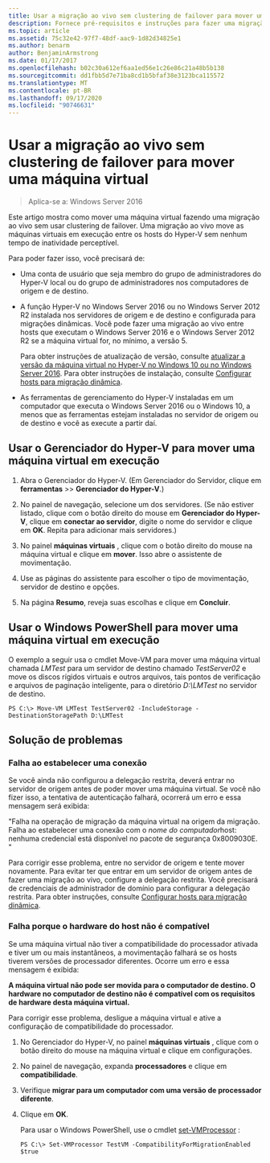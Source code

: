 ```yaml
---
title: Usar a migração ao vivo sem clustering de failover para mover uma máquina virtual
description: Fornece pré-requisitos e instruções para fazer uma migração ao vivo em um ambiente autônomo.
ms.topic: article
ms.assetid: 75c32e42-97f7-48df-aac9-1d82d34825e1
ms.author: benarm
author: BenjaminArmstrong
ms.date: 01/17/2017
ms.openlocfilehash: b02c30a612ef6aa1ed56e1c26e86c21a48b5b138
ms.sourcegitcommit: dd1fbb5d7e71ba8cd1b5bfaf38e3123bca115572
ms.translationtype: MT
ms.contentlocale: pt-BR
ms.lasthandoff: 09/17/2020
ms.locfileid: "90746631"
---
```

# <a name="use-live-migration-without-failover-clustering-to-move-a-virtual-machine"></a>Usar a migração ao vivo sem clustering de failover para mover uma máquina virtual

>Aplica-se a: Windows Server 2016

Este artigo mostra como mover uma máquina virtual fazendo uma migração ao vivo sem usar clustering de failover. Uma migração ao vivo move as máquinas virtuais em execução entre os hosts do Hyper-V sem nenhum tempo de inatividade perceptível.

Para poder fazer isso, você precisará de:

- Uma conta de usuário que seja membro do grupo de administradores do Hyper-V local ou do grupo de administradores nos computadores de origem e de destino.

- A função Hyper-V no Windows Server 2016 ou no Windows Server 2012 R2 instalada nos servidores de origem e de destino e configurada para migrações dinâmicas. Você pode fazer uma migração ao vivo entre hosts que executam o Windows Server 2016 e o Windows Server 2012 R2 se a máquina virtual for, no mínimo, a versão 5.

    Para obter instruções de atualização de versão, consulte [atualizar a versão da máquina virtual no Hyper-V no Windows 10 ou no Windows Server 2016](../deploy/Upgrade-virtual-machine-version-in-Hyper-V-on-Windows-or-Windows-Server.md). Para obter instruções de instalação, consulte [Configurar hosts para migração dinâmica](../deploy/Set-up-hosts-for-live-migration-without-Failover-Clustering.md).

- As ferramentas de gerenciamento do Hyper-V instaladas em um computador que executa o Windows Server 2016 ou o Windows 10, a menos que as ferramentas estejam instaladas no servidor de origem ou de destino e você as execute a partir daí.

## <a name="use-hyper-v-manager-to-move-a-running-virtual-machine"></a>Usar o Gerenciador do Hyper-V para mover uma máquina virtual em execução

1.  Abra o Gerenciador do Hyper-V. (Em Gerenciador do Servidor, clique em **ferramentas**  >> **Gerenciador do Hyper-V**.)

2.  No painel de navegação, selecione um dos servidores. (Se não estiver listado, clique com o botão direito do mouse em **Gerenciador do Hyper-V**, clique em **conectar ao servidor**, digite o nome do servidor e clique em **OK**. Repita para adicionar mais servidores.)

3.  No painel **máquinas virtuais** , clique com o botão direito do mouse na máquina virtual e clique em **mover**. Isso abre o assistente de movimentação.

4.  Use as páginas do assistente para escolher o tipo de movimentação, servidor de destino e opções.

5.  Na página **Resumo**, reveja suas escolhas e clique em **Concluir**.

## <a name="use-windows-powershell-to-move-a-running-virtual-machine"></a>Usar o Windows PowerShell para mover uma máquina virtual em execução

O exemplo a seguir usa o cmdlet Move-VM para mover uma máquina virtual chamada *LMTest* para um servidor de destino chamado *TestServer02* e move os discos rígidos virtuais e outros arquivos, tais pontos de verificação e arquivos de paginação inteligente, para o diretório *D:\LMTest* no servidor de destino.

```
PS C:\> Move-VM LMTest TestServer02 -IncludeStorage -DestinationStoragePath D:\LMTest
```

## <a name="troubleshooting"></a>Solução de problemas

### <a name="failed-to-establish-a-connection"></a>Falha ao estabelecer uma conexão

Se você ainda não configurou a delegação restrita, deverá entrar no servidor de origem antes de poder mover uma máquina virtual. Se você não fizer isso, a tentativa de autenticação falhará, ocorrerá um erro e essa mensagem será exibida:

"Falha na operação de migração da máquina virtual na origem da migração.
Falha ao estabelecer uma conexão com o *nome do computador*host: nenhuma credencial está disponível no pacote de segurança 0x8009030E. "

 Para corrigir esse problema, entre no servidor de origem e tente mover novamente. Para evitar ter que entrar em um servidor de origem antes de fazer uma migração ao vivo, configure a delegação restrita. Você precisará de credenciais de administrador de domínio para configurar a delegação restrita. Para obter instruções, consulte [Configurar hosts para migração dinâmica](../deploy/Set-up-hosts-for-live-migration-without-Failover-Clustering.md).

 ### <a name="failed-because-the-host-hardware-isnt-compatible"></a>Falha porque o hardware do host não é compatível

 Se uma máquina virtual não tiver a compatibilidade do processador ativada e tiver um ou mais instantâneos, a movimentação falhará se os hosts tiverem versões de processador diferentes. Ocorre um erro e essa mensagem é exibida:

**A máquina virtual não pode ser movida para o computador de destino. O hardware no computador de destino não é compatível com os requisitos de hardware desta máquina virtual.**

 Para corrigir esse problema, desligue a máquina virtual e ative a configuração de compatibilidade do processador.

1. No Gerenciador do Hyper-V, no painel **máquinas virtuais** , clique com o botão direito do mouse na máquina virtual e clique em configurações.
2. No painel de navegação, expanda **processadores** e clique em **compatibilidade**.
3. Verifique **migrar para um computador com uma versão de processador diferente**.
4. Clique em **OK**.

   Para usar o Windows PowerShell, use o cmdlet [set-VMProcessor](/powershell/module/hyper-v/set-vmprocessor?view=win10-ps) :

   ```
   PS C:\> Set-VMProcessor TestVM -CompatibilityForMigrationEnabled $true
   ```
